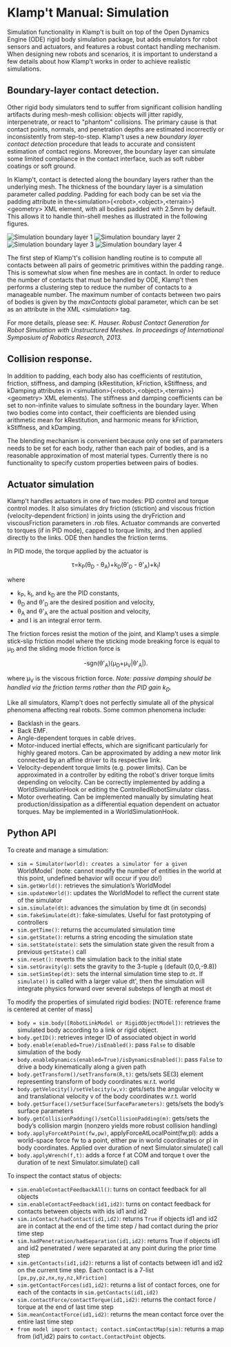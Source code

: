 # Klamp't Manual: Simulation

Simulation functionality in Klamp't is built on top of the Open Dynamics Engine (ODE) rigid body simulation package, but adds emulators for robot sensors and actuators, and features a robust contact handling mechanism. When designing new robots and scenarios, it is important to understand a few details about how Klamp't works in order to achieve realistic simulations.

## Boundary-layer contact detection.

Other rigid body simulators tend to suffer from significant collision handling artifacts during mesh-mesh collision: objects will jitter rapidly, interpenetrate, or react to &quot;phantom&quot; collisions. The primary cause is that contact points, normals, and penetration depths are estimated incorrectly or inconsistently from step-to-step. Klamp't uses a new _boundary layer contact detection_ procedure that leads to accurate and consistent estimation of contact regions. Moreover, the boundary layer can simulate some limited compliance in the contact interface, such as soft rubber coatings or soft ground.

In Klamp't, contact is detected along the boundary layers rather than the underlying mesh. The thickness of the boundary layer is a simulation parameter called _padding_. Padding for each body can be set via the padding attribute in the&lt;simulation&gt;{&lt;robot&gt;,&lt;object&gt;,&lt;terrain&gt;}&lt;geometry&gt; XML element, with all bodies padded with 2.5mm by default. This allows it to handle thin-shell meshes as illustrated in the following figures.

![Simulation boundary layer 1](images/simulation-contact.png)
![Simulation boundary layer 2](images/simulation-contact2.png)
![Simulation boundary layer 3](images/simulation-contact3.png)
![Simulation boundary layer 4](images/simulation-contact4.png)
 
The first step of Klamp't's collision handling routine is to compute all contacts between all pairs of geometric primitives within the padding range. This is somewhat slow when fine meshes are in contact. In order to reduce the number of contacts that must be handled by ODE, Klamp't then performs a clustering step to reduce the number of contacts to a manageable number. The maximum number of contacts between two pairs of bodies is given by the _maxContacts_ global parameter, which can be set as an attribute in the XML &lt;simulation&gt; tag.

For more details, please see: _K. Hauser. Robust Contact Generation for Robot Simulation with Unstructured Meshes. In proceedings of International Symposium of Robotics Research, 2013._

## Collision response.

In addition to padding, each body also has coefficients of restitution, friction, stiffness, and damping (kRestitution, kFriction, kStiffness, and kDamping attributes in &lt;simulation&gt;{&lt;robot&gt;,&lt;object&gt;,&lt;terrain&gt;}&lt;geometry&gt; XML elements). The stiffness and damping coefficients can be set to non-infinite values to simulate softness in the boundary layer. When two bodies come into contact, their coefficients are blended using arithmetic mean for kRestitution, and harmonic means for kFriction, kStiffness, and kDamping.

The blending mechanism is convenient because only one set of parameters needs to be set for each body, rather than each pair of bodies, and is a reasonable approximation of most material types. Currently there is no functionality to specify custom properties between pairs of bodies.


## Actuator simulation
Klamp't handles actuators in one of two modes: PID control and torque control modes. It also simulates dry friction (stiction) and viscous friction (velocity-dependent friction) in joints using the dryFriction and viscousFriction parameters in .rob files. Actuator commands are converted to torques (if in PID mode), capped to torque limits, and then applied directly to the links. ODE then handles the friction terms.

In PID mode, the torque applied by the actuator is 

<center> &tau;=k<sub>P</sub>(&theta;<sub>D</sub> - &theta;<sub>A</sub>)+k<sub>D</sub>(&theta;'<sub>D</sub> - &theta;'<sub>A</sub>)+k<sub>I</sub>I </center>

where
- k<sub>P</sub>, k<sub>I</sub>, and k<sub>D</sub> are the PID constants,
- &theta;<sub>D</sub>  and &theta;'<sub>D</sub> are the desired position and velocity,
- &theta;<sub>A</sub>  and &theta;'<sub>A</sub> are the actual position and velocity,
- and I is an integral error term.

The friction forces resist the motion of the joint, and Klamp't uses a simple stick-slip friction model where the sticking mode breaking force is equal to &mu;<sub>D</sub>
 and the sliding mode friction force is

<center>-sgn(&theta;'<sub>A</sub>)(&mu;<sub>D</sub>+&mu;<sub>V</sub>|&theta;'<sub>A</sub>|). </center>

where &mu;<sub>V</sub> is the viscous friction force.  _Note: passive damping should be handled via the friction terms rather than the PID gain k<sub>D</sub>_.

Like all simulators, Klamp't does not perfectly simulate all of the physical phenomena affecting real robots. Some common phenomena include:

- Backlash in the gears.
- Back EMF.
- Angle-dependent torques in cable drives.
- Motor-induced inertial effects, which are significant particularly for highly geared motors. Can be approximated by adding a new motor link connected by an affine driver to its respective link.
- Velocity-dependent torque limits (e.g. power limits). Can be approximated in a controller by editing the robot's driver torque limits depending on velocity. Can be correctly implemented by adding a WorldSimulationHook or editing the ControlledRobotSimulator class.
- Motor overheating. Can be implemented manually by simulating heat production/dissipation as a differential equation dependent on actuator torques. May be implemented in a WorldSimulationHook.


## Python API

To create and manage a simulation:

- `sim = Simulator(world): creates a simulator for a given `WorldModel` (note: cannot modify the number of entities in the world at this point, undefined behavior will occur if you do!)
- `sim.getWorld()`: retrieves the simulation’s WorldModel
- `sim.updateWorld()`: updates the WorldModel to reflect the current state of the simulator
- `sim.simulate(dt)`: advances the simulation by time dt (in seconds)
- `sim.fakeSimulate(dt)`: fake-simulates.  Useful for fast prototyping of controllers
- `sim.getTime()`: returns the accumulated simulation time
- `sim.getState()`: returns a string encoding the simulation state
- `sim.setState(state)`: sets the simulation state given the result from a previous `getState()` call
- `sim.reset()`: reverts the simulation back to the initial state
- `sim.setGravity(g)`: sets the gravity to the 3-tuple `g` (default (0,0,-9.8))
- `sim.setSimStep(dt)`: sets the internal simulation time step to `dt`. If `simulate()` is called with a larger value dt', then the simulation will integrate physics forward over several substeps of length at most `dt`

To modify the properties of simulated rigid bodies: [NOTE: reference frame is centered at center of mass]
- `body = sim.body([RobotLinkModel or RigidObjectModel])`: retrieves the simulated body according to a link or rigid object.
- `body.getID()`: retrieves integer ID of associated object in world
- `body.enable(enabled=True)/isEnabled()`: pass `False` to disable simulation of the body
- `body.enableDynamics(enabled=True)/isDynamicsEnabled()`: pass `False` to drive a body kinematically along a given path
- `body.getTransform()/setTransform(R,t)`: gets/sets SE(3) element representing transform of body coordinates w.r.t. world
- `body.getVelocity()/setVelocity(w,v)`: gets/sets the angular velocity w and translational velocity v of the body coordinates w.r.t. world
- `body.getSurface()/setSurface(SurfaceParameters)`: gets/sets the body’s surface parameters
- `body.getCollisionPadding()/setCollisionPadding(m)`: gets/sets the body’s collision margin (nonzero yields more robust collision handling)
- `body.applyForceAtPoint(fw,pw)`, applyForceAtLocalPoint(fw,pl): adds a world-space force fw to a point, either pw in world coordinates or pl in body coordinates.  Applied over duration of next Simulator.simulate() call
- `body.applyWrench(f,t)`: adds a force f at COM and torque t over the duration of te next Simulator.simulate() call

To inspect the contact status of objects:
- `sim.enableContactFeedbackAll()`: turns on contact feedback for all objects
- `sim.enableContactFeedback(id1,id2)`: turns on contact feedback for contacts between objects with ids id1 and id2
- `sim.inContact/hadContact(id1,id2)`: returns `True` if objects id1 and id2 are in contact at the end of the time step / had contact during the prior time step
- `sim.hadPenetration/hadSeparation(id1,id2)`: returns True if objects id1 and id2 penetrated / were separated at any point during the prior time step
- `sim.getContacts(id1,id2)`: returns a list of contacts between id1 and id2 on the current time step.  Each contact is a 7-list `[px,py,pz,nx,ny,nz,kFriction]`
- `sim.getContactForces(id1,id2)`: returns a list of contact forces, one for each of the contacts in `sim.getContacts(id1,id2)`
- `sim.contactForce/contactTorque(id1,id2)`: returns the contact force / torque at the end of last time step
- `Sim.meanContactForce(id1,id2)`: returns the mean contact force over the entire last time step
- `from model import contact; contact.simContactMap(sim)`: returns a map from (id1,id2) pairs to `contact.ContactPoint` objects.

